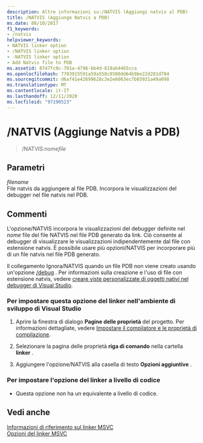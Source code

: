 ```yaml
---
description: Altre informazioni su:/NATVIS (Aggiungi natvis al PDB)
title: /NATVIS (Aggiunge Natvis a PDB)
ms.date: 08/10/2017
f1_keywords:
- /natvis
helpviewer_keywords:
- NATVIS linker option
- /NATVIS linker option
- -NATVIS linker option
- Add Natvis file to PDB
ms.assetid: 8747fc0c-701a-4796-bb4d-818ab4465cca
ms.openlocfilehash: 7703915591a59a558c8580dd64b9be22d281d784
ms.sourcegitcommit: d6af41e42699628c3e2e6063ec7b03931a49a098
ms.translationtype: MT
ms.contentlocale: it-IT
ms.lasthandoff: 12/11/2020
ms.locfileid: "97190523"
---
```

# <a name="natvis-add-natvis-to-pdb"></a>/NATVIS (Aggiunge Natvis a PDB)

> /NATVIS:*nomefile*

## <a name="parameters"></a>Parametri

*filename*<br/>
File natvis da aggiungere al file PDB. Incorpora le visualizzazioni del debugger nel file natvis nel PDB.

## <a name="remarks"></a>Commenti

L'opzione/NATVIS incorpora le visualizzazioni del debugger definite nel *nome* file del file NATVIS nel file PDB generato da link. Ciò consente al debugger di visualizzare le visualizzazioni indipendentemente dal file con estensione natvis. È possibile usare più opzioni/NATVIS per incorporare più di un file natvis nel file PDB generato.

Il collegamento Ignora/NATVIS quando un file PDB non viene creato usando un'opzione [/debug](debug-generate-debug-info.md) . Per informazioni sulla creazione e l'uso di file con estensione natvis, vedere [creare viste personalizzate di oggetti nativi nel debugger di Visual Studio](/visualstudio/debugger/create-custom-views-of-native-objects).

### <a name="to-set-this-linker-option-in-the-visual-studio-development-environment"></a>Per impostare questa opzione del linker nell'ambiente di sviluppo di Visual Studio

1. Aprire la finestra di dialogo **Pagine delle proprietà** del progetto. Per informazioni dettagliate, vedere [Impostare il compilatore e le proprietà di compilazione](../working-with-project-properties.md).

1. Selezionare la pagina delle proprietà **riga di comando** nella cartella **linker** .

1. Aggiungere l'opzione/NATVIS alla casella di testo **Opzioni aggiuntive** .

### <a name="to-set-this-linker-option-programmatically"></a>Per impostare l'opzione del linker a livello di codice

- Questa opzione non ha un equivalente a livello di codice.

## <a name="see-also"></a>Vedi anche

[Informazioni di riferimento sul linker MSVC](linking.md)<br/>
[Opzioni del linker MSVC](linker-options.md)
